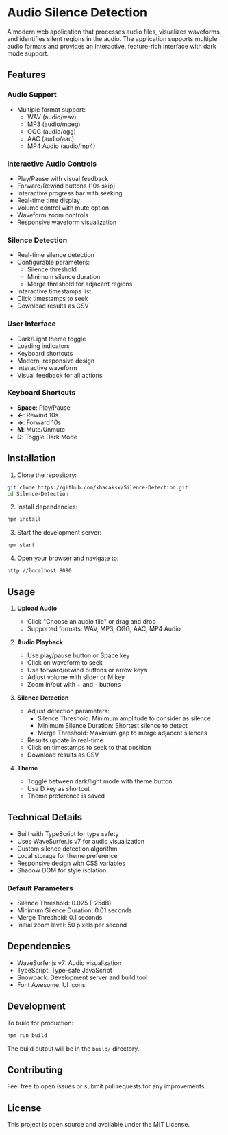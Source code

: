 # Audio Silence Detection

A modern web application that processes audio files, visualizes waveforms, and identifies silent regions in the audio. The application supports multiple audio formats and provides an interactive, feature-rich interface with dark mode support.

## Features

### Audio Support

- Multiple format support:
  - WAV (audio/wav)
  - MP3 (audio/mpeg)
  - OGG (audio/ogg)
  - AAC (audio/aac)
  - MP4 Audio (audio/mp4)

### Interactive Audio Controls

- Play/Pause with visual feedback
- Forward/Rewind buttons (10s skip)
- Interactive progress bar with seeking
- Real-time time display
- Volume control with mute option
- Waveform zoom controls
- Responsive waveform visualization

### Silence Detection

- Real-time silence detection
- Configurable parameters:
  - Silence threshold
  - Minimum silence duration
  - Merge threshold for adjacent regions
- Interactive timestamps list
- Click timestamps to seek
- Download results as CSV

### User Interface

- Dark/Light theme toggle
- Loading indicators
- Keyboard shortcuts
- Modern, responsive design
- Interactive waveform
- Visual feedback for all actions

### Keyboard Shortcuts

- **Space**: Play/Pause
- **←**: Rewind 10s
- **→**: Forward 10s
- **M**: Mute/Unmute
- **D**: Toggle Dark Mode

## Installation

1. Clone the repository:

```bash
git clone https://github.com/xhacaksx/Silence-Detection.git
cd Silence-Detection
```

2. Install dependencies:

```bash
npm install
```

3. Start the development server:

```bash
npm start
```

4. Open your browser and navigate to:

```
http://localhost:8080
```

## Usage

1. **Upload Audio**

   - Click "Choose an audio file" or drag and drop
   - Supported formats: WAV, MP3, OGG, AAC, MP4 Audio

2. **Audio Playback**

   - Use play/pause button or Space key
   - Click on waveform to seek
   - Use forward/rewind buttons or arrow keys
   - Adjust volume with slider or M key
   - Zoom in/out with + and - buttons

3. **Silence Detection**

   - Adjust detection parameters:
     - Silence Threshold: Minimum amplitude to consider as silence
     - Minimum Silence Duration: Shortest silence to detect
     - Merge Threshold: Maximum gap to merge adjacent silences
   - Results update in real-time
   - Click on timestamps to seek to that position
   - Download results as CSV

4. **Theme**
   - Toggle between dark/light mode with theme button
   - Use D key as shortcut
   - Theme preference is saved

## Technical Details

- Built with TypeScript for type safety
- Uses WaveSurfer.js v7 for audio visualization
- Custom silence detection algorithm
- Local storage for theme preference
- Responsive design with CSS variables
- Shadow DOM for style isolation

### Default Parameters

- Silence Threshold: 0.025 (-25dB)
- Minimum Silence Duration: 0.01 seconds
- Merge Threshold: 0.1 seconds
- Initial zoom level: 50 pixels per second

## Dependencies

- WaveSurfer.js v7: Audio visualization
- TypeScript: Type-safe JavaScript
- Snowpack: Development server and build tool
- Font Awesome: UI icons

## Development

To build for production:

```bash
npm run build
```

The build output will be in the `build/` directory.

## Contributing

Feel free to open issues or submit pull requests for any improvements.

## License

This project is open source and available under the MIT License.
